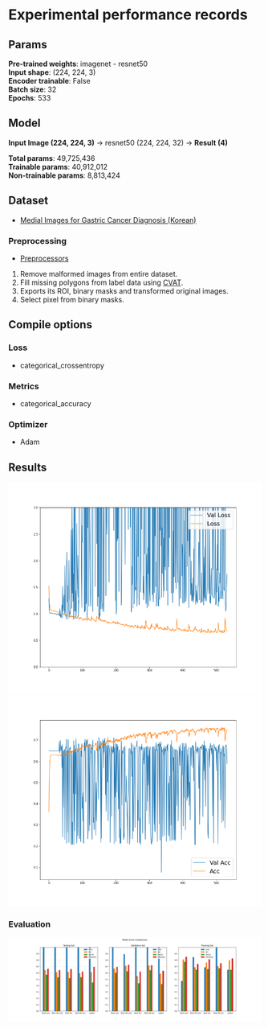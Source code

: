 # Experimental performance records

## Params
**Pre-trained weights**: imagenet - resnet50<br>
**Input shape**: (224, 224, 3)<br>
**Encoder trainable**: False<br>
**Batch size**: 32<br>
**Epochs**: 533

## Model
**Input Image (224, 224, 3)** → resnet50 (224, 224, 32) → **Result (4)**

**Total params**: 49,725,436<br>
**Trainable params**: 40,912,012<br>
**Non-trainable params**: 8,813,424<br>

## Dataset

- [Medial Images for Gastric Cancer Diagnosis (Korean)](https://aihub.or.kr/aidata/33988)

### Preprocessing

- [Preprocessors](https://github.com/Basars/preprocessors)

1. Remove malformed images from entire dataset.
2. Fill missing polygons from label data using [CVAT](https://github.com/openvinotoolkit/cvat).
3. Exports its ROI, binary masks and transformed original images.
4. Select pixel from binary masks.

## Compile options

### Loss
- categorical_crossentropy

### Metrics
- categorical_accuracy

### Optimizer
- Adam

## Results
![loss_graph](https://github.com/Basars/classification/blob/main/static/loss.png) ![acc_graph](https://github.com/Basars/classification/blob/main/static/acc.png)

### Evaluation
![performance](https://github.com/Basars/classification/blob/main/static/performance.png)
